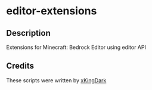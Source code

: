 # editor-extensions

## Description
Extensions for Minecraft: Bedrock Editor using editor API

## Credits
These scripts were written by [xKingDark](https://github.com/DarkGamerYT)
